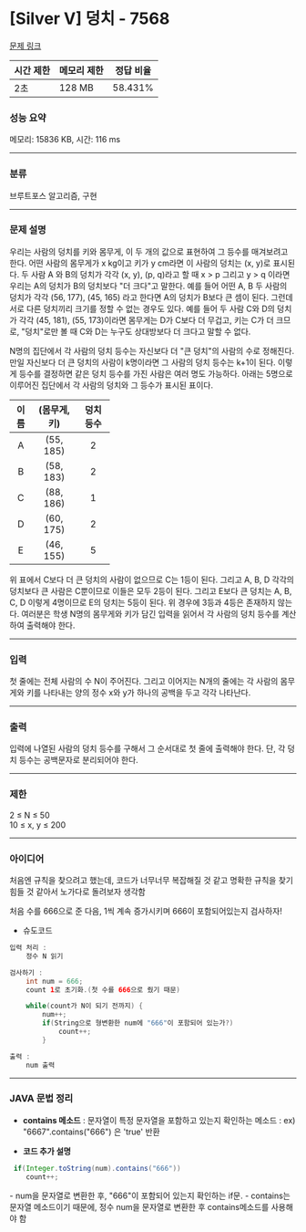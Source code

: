 # [Silver V] 덩치 - 7568 

[문제 링크](https://www.acmicpc.net/problem/7568) 

| 시간 제한 | 메모리 제한 | 정답 비율 
|----|:----|:----:|
| 2초 | 128 MB | 58.431%

### 성능 요약

메모리: 15836 KB, 시간: 116 ms



---

### 분류

브루트포스 알고리즘, 구현

---

### 문제 설명

<p>우리는 사람의 덩치를 키와 몸무게, 이 두 개의 값으로 표현하여 그 등수를 매겨보려고 한다. 어떤 사람의 몸무게가 x kg이고 키가 y cm라면 이 사람의 덩치는 (x, y)로 표시된다. 두 사람 A 와 B의 덩치가 각각 (x, y), (p, q)라고 할 때 x > p 그리고 y > q 이라면 우리는 A의 덩치가 B의 덩치보다 "더 크다"고 말한다. 예를 들어 어떤 A, B 두 사람의 덩치가 각각 (56, 177), (45, 165) 라고 한다면 A의 덩치가 B보다 큰 셈이 된다. 그런데 서로 다른 덩치끼리 크기를 정할 수 없는 경우도 있다. 예를 들어 두 사람 C와 D의 덩치가 각각 (45, 181), (55, 173)이라면 몸무게는 D가 C보다 더 무겁고, 키는 C가 더 크므로, "덩치"로만 볼 때 C와 D는 누구도 상대방보다 더 크다고 말할 수 없다.</p>

<p>N명의 집단에서 각 사람의 덩치 등수는 자신보다 더 "큰 덩치"의 사람의 수로 정해진다. 만일 자신보다 더 큰 덩치의 사람이 k명이라면 그 사람의 덩치 등수는 k+1이 된다. 이렇게 등수를 결정하면 같은 덩치 등수를 가진 사람은 여러 명도 가능하다. 아래는 5명으로 이루어진 집단에서 각 사람의 덩치와 그 등수가 표시된 표이다.</p>

<table class="table table-bordered" style="width: 35%;">
	<thead>
		<tr>
			<th style="text-align: center;">이름</th>
			<th style="text-align: center;">(몸무게, 키)</th>
			<th style="text-align: center;">덩치 등수</th>
		</tr>
	</thead>
	<tbody>
		<tr>
			<td style="text-align: center;">A</td>
			<td style="text-align: center;">(55, 185)</td>
			<td style="text-align: center;">2</td>
		</tr>
		<tr>
			<td style="text-align: center;">B</td>
			<td style="text-align: center;">(58, 183)</td>
			<td style="text-align: center;">2</td>
		</tr>
		<tr>
			<td style="text-align: center;">C</td>
			<td style="text-align: center;">(88, 186)</td>
			<td style="text-align: center;">1</td>
		</tr>
		<tr>
			<td style="text-align: center;">D</td>
			<td style="text-align: center;">(60, 175)</td>
			<td style="text-align: center;">2</td>
		</tr>
		<tr>
			<td style="text-align: center;">E</td>
			<td style="text-align: center;">(46, 155)</td>
			<td style="text-align: center;">5</td>
		</tr>
	</tbody>
</table>

<p>위 표에서 C보다 더 큰 덩치의 사람이 없으므로 C는 1등이 된다. 그리고 A, B, D 각각의 덩치보다 큰 사람은 C뿐이므로 이들은 모두 2등이 된다. 그리고 E보다 큰 덩치는 A, B, C, D 이렇게 4명이므로 E의 덩치는 5등이 된다. 위 경우에 3등과 4등은 존재하지 않는다. 여러분은 학생 N명의 몸무게와 키가 담긴 입력을 읽어서 각 사람의 덩치 등수를 계산하여 출력해야 한다.</p>

---

### 입력 

 <p>첫 줄에는 전체 사람의 수 N이 주어진다. 그리고 이어지는 N개의 줄에는 각 사람의 몸무게와 키를 나타내는 양의 정수 x와 y가 하나의 공백을 두고 각각 나타난다.</p>

 ---

### 출력
<p> 입력에 나열된 사람의 덩치 등수를 구해서 그 순서대로 첫 줄에 출력해야 한다. 단, 각 덩치 등수는 공백문자로 분리되어야 한다.</p>

---

### 제한
<p>2 ≤ N ≤ 50 <br>
10 ≤ x, y ≤ 200</p>

---

### 아이디어

처음엔 규칙을 찾으려고 했는데, 코드가 너무너무 복잡해질 것 같고 명확한 규칙을 찾기 힘들 것 같아서 노가다로 돌려보자 생각함

처음 수를 666으로 준 다음, 1씩 계속 증가시키며 666이 포함되어있는지 검사하자!

- 슈도코드
```java
입력 처리 :
	정수 N 읽기

검사하기 :
	int num = 666;
	count 1로 초기화.(첫 수를 666으로 줬기 때문)

	while(count가 N이 되기 전까지) {
		num++; 
		if(String으로 형변환한 num에 "666"이 포함되어 있는가?)
			count++;
		}

출력 :
	num 출력
```

---

### JAVA 문법 정리

- **contains 메소드**
: 문자열이 특정 문자열을 포함하고 있는지 확인하는 메소드
: ex) "6667".contains("666") 은 'true' 반환

- **코드 추가 설명**

```java
 if(Integer.toString(num).contains("666"))
 	count++;
```

\- num을 문자열로 변환한 후, "666"이 포함되어 있는지 확인하는 if문.
\- contains는 문자열 메소드이기 때문에, 정수 num을 문자열로 변환한 후 contains메소드를 사용해야 함
